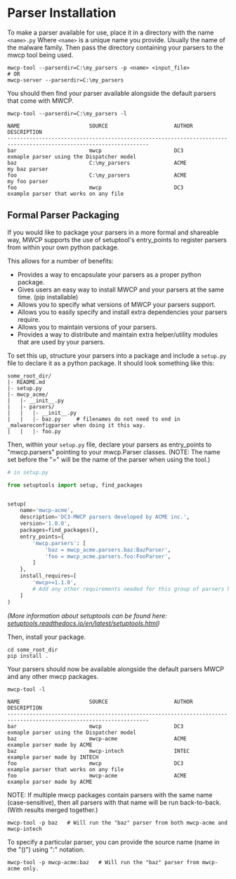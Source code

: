 # Parser Installation

To make a parser available for use, place it in a directory with the name `<name>.py` Where `<name>` is a unique name you provide. Usually the name of the malware family.
Then pass the directory containing your parsers to the mwcp tool being used.
```
mwcp-tool --parserdir=C:\my_parsers -p <name> <input_file>
# OR
mwcp-server --parserdir=C:\my_parsers
```

You should then find your parser available alongside the default parsers that come with MWCP.
```
mwcp-tool --parserdir=C:\my_parsers -l
```

```
NAME                      SOURCE                     AUTHOR          DESCRIPTION
-------------------------------------------------------------------------------------------------------------------
bar                       mwcp                       DC3             exmaple parser using the Dispatcher model
baz                       C:\my_parsers              ACME            my baz parser
foo                       C:\my_parsers              ACME            my foo parser
foo                       mwcp                       DC3             example parser that works on any file
```

## Formal Parser Packaging
If you would like to package your parsers in a more formal and shareable way,
MWCP supports the use of setuptool's entry_points to register parsers from within
your own python package.

This allows for a number of benefits:
- Provides a way to encapsulate your parsers as a proper python package.
- Gives users an easy way to install MWCP and your parsers at the same time. (pip installable)
- Allows you to specify what versions of MWCP your parsers support.
- Allows you to easily specify and install extra dependencies your parsers require.
- Allows you to maintain versions of your parsers.
- Provides a way to distribute and maintain extra helper/utility modules that are used by your parsers.

To set this up, structure your parsers into a package and include a `setup.py` file to declare it as a python package. It should look something like this:
```
some_root_dir/
|- README.md
|- setup.py
|- mwcp_acme/
|   |- __init__.py
|   |- parsers/
|   |   |- __init__.py
|   |   |- baz.py     # filenames do not need to end in _malwareconfigparser when doing it this way.
|   |   |- foo.py
```

Then, within your `setup.py` file, declare your parsers as entry_points to "mwcp.parsers" pointing
to your mwcp.Parser classes. (NOTE: The name set before the "=" will be the name of the parser when using the tool.)
```python
# in setup.py

from setuptools import setup, find_packages


setup(
    name='mwcp-acme',
    description='DC3-MWCP parsers developed by ACME inc.',
    version='1.0.0',
    packages=find_packages(),
    entry_points={
        'mwcp.parsers': [
            'baz = mwcp_acme.parsers.baz:BazParser',
            'foo = mwcp_acme.parsers.foo:FooParser',
        ]
    },
    install_requires=[
        'mwcp>=1.1.0',
        # Add any other requirements needed for this group of parsers here.
    ]
)
```

*(More information about setuptools can be found here: [setuptools.readthedocs.io/en/latest/setuptools.html]())*

Then, install your package.
```
cd some_root_dir
pip install .
```

Your parsers should now be available alongside the default parsers MWCP and any other mwcp packages.
```
mwcp-tool -l
```

```
NAME                      SOURCE                     AUTHOR          DESCRIPTION
-------------------------------------------------------------------------------------------------------------------
bar                       mwcp                       DC3             exmaple parser using the Dispatcher model
baz                       mwcp-acme                  ACME            example parser made by ACME
baz                       mwcp-intech                INTEC           example parser made by INTECH
foo                       mwcp                       DC3             example parser that works on any file
foo                       mwcp-acme                  ACME            example parser made by ACME
```

NOTE: If multiple mwcp packages contain parsers with the same name (case-sensitive), then all parsers with that name will be run back-to-back. (With results merged together.)
```
mwcp-tool -p baz   # Will run the "baz" parser from both mwcp-acme and mwcp-intech
```

To specify a particular parser, you can provide the source name (name in the "()") using ":" notation.
```
mwcp-tool -p mwcp-acme:baz   # Will run the "baz" parser from mwcp-acme only.
```

